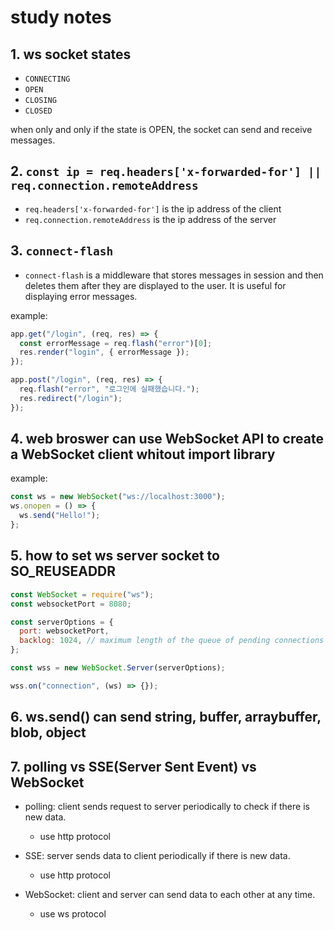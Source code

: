 # study notes

## 1. ws socket states

- `CONNECTING`
- `OPEN`
- `CLOSING`
- `CLOSED`

when only and only if the state is OPEN, the socket can send and receive messages.

## 2. `const ip = req.headers['x-forwarded-for'] || req.connection.remoteAddress`

- `req.headers['x-forwarded-for']` is the ip address of the client
- `req.connection.remoteAddress` is the ip address of the server

## 3. `connect-flash`

- `connect-flash` is a middleware that stores messages in session and then deletes them after they are displayed to the user. It is useful for displaying error messages.

example:

```js
app.get("/login", (req, res) => {
  const errorMessage = req.flash("error")[0];
  res.render("login", { errorMessage });
});

app.post("/login", (req, res) => {
  req.flash("error", "로그인에 실패했습니다.");
  res.redirect("/login");
});
```

## 4. web broswer can use WebSocket API to create a WebSocket client whitout import library

example:

```js
const ws = new WebSocket("ws://localhost:3000");
ws.onopen = () => {
  ws.send("Hello!");
};
```

## 5. how to set ws server socket to SO_REUSEADDR

```js
const WebSocket = require("ws");
const websocketPort = 8080;

const serverOptions = {
  port: websocketPort,
  backlog: 1024, // maximum length of the queue of pending connections
};

const wss = new WebSocket.Server(serverOptions);

wss.on("connection", (ws) => {});
```

## 6. ws.send() can send string, buffer, arraybuffer, blob, object

## 7. polling vs SSE(Server Sent Event) vs WebSocket

- polling: client sends request to server periodically to check if there is new data.

  - use http protocol

- SSE: server sends data to client periodically if there is new data.

  - use http protocol

- WebSocket: client and server can send data to each other at any time.
  - use ws protocol
